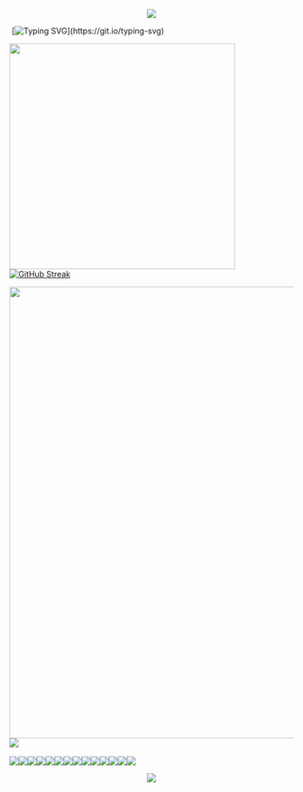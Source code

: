 <p align="center">
<img src="https://capsule-render.vercel.app/api?type=waving&color=timeGradient&height=300&&section=header&text=HI THERE&fontSize=90&fontAlign=50&fontAlignY=30&desc=I am Nomadic4u!&descAlign=50&descSize=30&descAlignY=60&animation=twinkling" />
</p>

​					[![Typing SVG](https://readme-typing-svg.demolab.com?font=Fira+Code&size=50&pause=1000&color=2784F7&center=%E7%9C%9F&vCenter=%E7%9C%9F&repeat=%E7%9C%9F&random=%E5%81%87&width=1000&height=100&lines=Welcome+to+My+GitHub+profile+page!)](https://git.io/typing-svg)

​				<img align="center" width="400" src="https://github-readme-stats.vercel.app/api?username=Nomadic4u&theme=transparent&include_all_commits=true&show_icons=true&hide_border=true" />[![GitHub Streak](https://streak-stats.demolab.com?user=Nomadic4u&theme=transparent&hide_border=%E5%81%87)](https://git.io/streak-stats)



<img width="800" src="https://github-readme-activity-graph.vercel.app/graph?username=Nomadic4u&theme=github-compact&hide_border=true&area=true" />

<img align="center" src="https://github-readme-stats.vercel.app/api/wakatime?username=Nomadic4u&theme=transparent&hide_border=true&layout=compact&langs_count=22" />

​						<img align="center" src="https://skillicons.dev/icons?i=java&theme=light" /><img align="center" src="https://skillicons.dev/icons?i=mysql&theme=light" /><img align="center" src="https://skillicons.dev/icons?i=redis&theme=light" /><img align="center" src="https://skillicons.dev/icons?i=spring&theme=light" /><img align="center" src="https://skillicons.dev/icons?i=rabbitmq&theme=light" /><img align="center" src="https://skillicons.dev/icons?i=kafka&theme=light" /><img align="center" src="https://skillicons.dev/icons?i=nginx&theme=light" /><img align="center" src="https://skillicons.dev/icons?i=arch&theme=light" /><img align="center" src="https://skillicons.dev/icons?i=html&theme=light" /><img align="center" src="https://skillicons.dev/icons?i=css&theme=light" /><img align="center" src="https://skillicons.dev/icons?i=js&theme=light" /><img align="center" src="https://skillicons.dev/icons?i=ts&theme=light" /><img align="center" src="https://skillicons.dev/icons?i=vue&theme=light" /><img align="center" src="https://skillicons.dev/icons?i=react&theme=light" />

<p align="center">
<img src="https://capsule-render.vercel.app/api?type=waving&color=timeGradient&height=300&&section=footer&text=THE END&fontSize=90&fontAlign=50&fontAlignY=70&desc=Hope your program is bug-free!&descAlign=50&descSize=30&descAlignY=40&animation=twinkling" />
</p>
